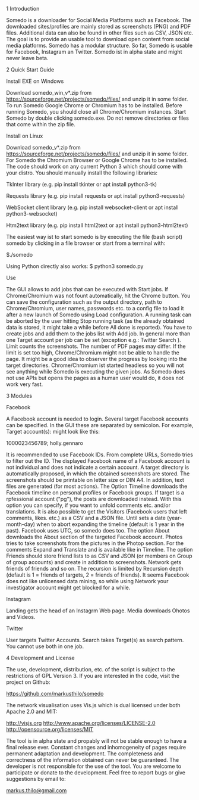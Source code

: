 1 Introduction

Somedo is a downloader for Social Media Platforms such as Facebook.
The downloaded sites/profiles are mainly stored as screenshots (PNG) and PDF files.
Additional data can also be found in other files such as CSV, JSON etc.
The goal is to provide an usable tool to download open content from social media
platforms. Somedo has a modular structure. So far, Somedo is usable for Facebook,
Instagram an Twitter. Somedo ist in alpha state and might never leave beta.


2 Quick Start Guide

Install EXE on Windows

Download somedo_win_v*.zip from https://sourceforge.net/projects/somedo/files/
and unzip it in some folder. To run Somedo Google Chrome or Chromium has to be
installed. Before running Somedo, you should close all Chrome/Chromium instances.
Start Somedo by double clicking somedo.exe. Do not remove directories or files that
come within the zip file.


Install on Linux

Download somedo_v*.zip from https://sourceforge.net/projects/somedo/files/
and unzip it in some folder. For Somedo the Chromium Browser or Google Chrome has
to be installed. The code should work on any current Python 3 which should come
with your distro. You should manually install the following libraries:

TkInter library
(e.g. pip install tkinter or apt install python3-tk)

Requests library
(e.g. pip install requests or apt install python3-requests)

WebSocket client library
(e.g. pip install websocket-client or apt install python3-websocket)

Htm2text library
(e.g. pip install html2text or apt install python3-html2text)

The easiest way ist to start somedo is by executing the file (bash script) somedo
by clicking in a file browser or start from a terminal with:

$./somedo

Using Python directly also works:
$ python3 somedo.py


Use

The GUI allows to add jobs that can be executed with Start jobs. If Chrome/Chromium
was not fount automatically, hit the Chrome button. You can save the configuration
such as the output directory, path to Chrome/Chromium, user names, passwords etc. to
a config file to load it after a new launch of Somedo using Load configuration.
A running task can be aborted by the user hitting Stop running task (as the already
obtained data is stored, it might take a while before All done is reported).
You have to create jobs and add them to the jobs list with Add job. In general more
than one Target account per job can be set (exception e.g.: Twitter Search ).
Limit counts the screenshots. The number of PDF pages may differ. If the limit is set
too high, Chrome/Chromium might not be able to handle the page.
It might be a good idea to observer the progress by looking into the target directories.
Chrome/Chromium ist started headless so you will not see anything while Somedo is
executing the given jobs. As Somedo does not use APIs but opens the pages as a human
user would do, it does not work very fast.


3 Modules

Facebook

A Facebook account is needed to login. Several target Facebook accounts can be specified.
In the GUI these are separated by semicolon. For example, Target account(s): might look like
this:

1000023456789; holly.gennaro

It is recommended to use Facebook IDs. From complete URLs, Somedo tries to filter
out the ID. The displayed Facebook name of a Facebook account is not individual and does
not indicate a certain account.
A target directory is automatically proposed, in which the obtained screenshots are stored.
The screenshots should be printable on letter size or DIN A4. In addition, text files are
generated (for most actions).
The Option Timeline downloads the Facebook timeline on personal profiles or Facebook groups.
If target is a rpfessional account ("pg"), the posts are downloaded instead. With this option
you can specify, if you want to unfold comments etc. and/or translations. It is also possible
to get the Visitors (Facebook users that left comments, likes. etc.) as a CSV and a JSON file.
Until sets a date (year-month-day) when to abort expanding the timeline (default is 1 year in
the past). Facebook uses UTC, so somedo does too.
The option About downloads the About section of the targeted Facebook account. Photos tries
to take screenshots from the pictures in the Photop section. For the comments Expand and
Translate and is available like in Timeline.
The option Friends should store friend lists to as CSV and JSON (or members on Group of group
accounts) and create in addition to screenshots. Network gets friends of friends and so on.
The recursion is limited by Recursion depth (default is 1 = friends of targets, 2 = friends of
friends). It seems Facebook does not like unlicensed data mining, so while using Network your
investigator account might get blocked for a while.


Instagram

Landing gets the head of an Instagrm Web page. Media downloads Ohotos and Videos.


Twitter

User targets Twitter Accounts. Search takes Target(s) as search pattern. You cannot use both
in one job.


4 Development and License

The use, development, distribution, etc. of the script is subject to the restrictions of
GPL Version 3.
If you are interested in the code, visit the project on Github:

https://github.com/markusthilo/somedo

The network visualisation uses Vis.js which is dual licensed under both Apache 2.0 and MIT:

http://visjs.org
http://www.apache.org/licenses/LICENSE-2.0
http://opensource.org/licenses/MIT

The tool is in alpha state and propably will not be stable enough to have a final release
ever. Constant changes and inhomogeneity of pages require permanent adaptation and development.
The completeness and correctness of the information obtained can never be guaranteed.
The developer is not responsible for the use of the tool.
You are welcome to participate or donate to the development. Feel free to report bugs or
give suggestions by email to:

markus.thilo@gmail.com



